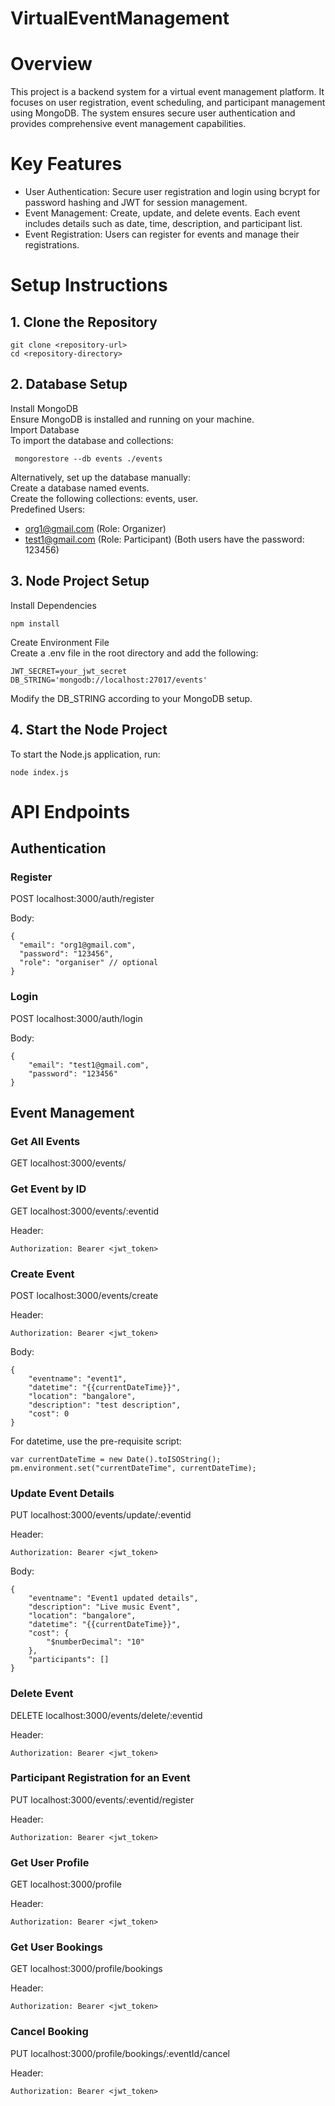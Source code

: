 # VirtualEventManagement

# Overview
This project is a backend system for a virtual event management platform. It focuses on user registration, event scheduling, and participant management using MongoDB. The system ensures secure user authentication and provides comprehensive event management capabilities.

# Key Features
- User Authentication: Secure user registration and login using bcrypt for password hashing and JWT for session management.
- Event Management: Create, update, and delete events. Each event includes details such as date, time, description, and participant list.
- Event Registration: Users can register for events and manage their registrations.

# Setup Instructions
## 1. Clone the Repository

    git clone <repository-url>
    cd <repository-directory>

## 2. Database Setup
Install MongoDB<br />
Ensure MongoDB is installed and running on your machine.<br />
Import Database<br />
To import the database and collections:<br />
     
     mongorestore --db events ./events
   
Alternatively, set up the database manually:<br />
Create a database named events.<br />
Create the following collections: events, user.<br />
Predefined Users:<br />
- org1@gmail.com (Role: Organizer)
- test1@gmail.com (Role: Participant)
(Both users have the password: 123456)<br />

## 3. Node Project Setup
Install Dependencies

    npm install  
    
Create Environment File<br />
Create a .env file in the root directory and add the following:<br />

    JWT_SECRET=your_jwt_secret
    DB_STRING='mongodb://localhost:27017/events'

Modify the DB_STRING according to your MongoDB setup.<br />
  
## 4. Start the Node Project
To start the Node.js application, run:<br />

    node index.js

# API Endpoints
## Authentication
### Register

POST localhost:3000/auth/register

Body:

    {
      "email": "org1@gmail.com",
      "password": "123456",
      "role": "organiser" // optional
    }
### Login

POST localhost:3000/auth/login

Body:

    {
        "email": "test1@gmail.com",
        "password": "123456"
    }

## Event Management
### Get All Events

GET localhost:3000/events/

### Get Event by ID

GET localhost:3000/events/:eventid

Header:

    Authorization: Bearer <jwt_token>

### Create Event

POST localhost:3000/events/create

Header:

    Authorization: Bearer <jwt_token>
Body:

    {
        "eventname": "event1",
        "datetime": "{{currentDateTime}}",
        "location": "bangalore",
        "description": "test description",
        "cost": 0
    }
For datetime, use the pre-requisite script:

    var currentDateTime = new Date().toISOString();
    pm.environment.set("currentDateTime", currentDateTime);

### Update Event Details

PUT localhost:3000/events/update/:eventid

Header:

    Authorization: Bearer <jwt_token>
Body:

    {
        "eventname": "Event1 updated details",
        "description": "Live music Event",
        "location": "bangalore",
        "datetime": "{{currentDateTime}}",
        "cost": {
            "$numberDecimal": "10"
        },
        "participants": []
    }

### Delete Event

DELETE localhost:3000/events/delete/:eventid

Header:

    Authorization: Bearer <jwt_token>

### Participant Registration for an Event

PUT localhost:3000/events/:eventid/register

Header:

    Authorization: Bearer <jwt_token>


### Get User Profile

GET localhost:3000/profile

Header:

    Authorization: Bearer <jwt_token>

### Get User Bookings

GET localhost:3000/profile/bookings

Header:

    Authorization: Bearer <jwt_token>

### Cancel Booking

PUT localhost:3000/profile/bookings/:eventId/cancel

Header:

    Authorization: Bearer <jwt_token>



